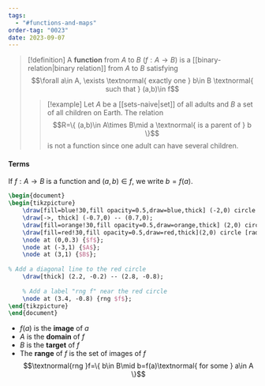 ```yaml
---
tags:
  - "#functions-and-maps"
order-tag: "0023"
date: 2023-09-07
---
```

>[!definition]
>A **function** from $A$ to $B$ ($f:A\to B$) is a [[binary-relation|binary relation]] from $A$ to $B$ satisfying
>$$\forall a\in A, \exists \textnormal{ exactly one } b\in B \textnormal{ such that } (a,b)\in f$$
>
>>[!example]
>>Let $A$ be a [[sets-naive|set]] of all adults and $B$ a set of all children on Earth. The relation
>>$$R=\{ (a,b)\in A\times B\mid a \textnormal{ is a parent of } b \}$$
>>is not a function since one adult can have several children.

#### Terms
If $f:A\to B$ is a function and $(a,b)\in f$, we write $b=f(a)$.

```tikz
\begin{document}
\begin{tikzpicture}
    \draw[fill=blue!30,fill opacity=0.5,draw=blue,thick] (-2,0) circle [radius=1cm];
    \draw[->, thick] (-0.7,0) -- (0.7,0);
    \draw[fill=orange!30,fill opacity=0.5,draw=orange,thick] (2,0) circle [radius=1cm];
    \draw[fill=red!30,fill opacity=0.5,draw=red,thick](2,0) circle [radius=0.5cm];
    \node at (0,0.3) {$f$};
    \node at (-3,1) {$A$};
    \node at (3,1) {$B$};
    
% Add a diagonal line to the red circle
	\draw[thick] (2.2, -0.2) -- (2.8, -0.8);
	
	% Add a label "rng f" near the red circle
	\node at (3.4, -0.8) {rng $f$};
\end{tikzpicture}
\end{document}
```
- $f(a)$ is the **image** of $a$
- $A$ is the **domain** of $f$
- $B$ is the **target** of $f$
- The **range** of $f$ is the set of images of $f$
$$\textnormal{rng }f=\{ b\in B\mid b=f(a)\textnormal{ for some } a\in A \}$$